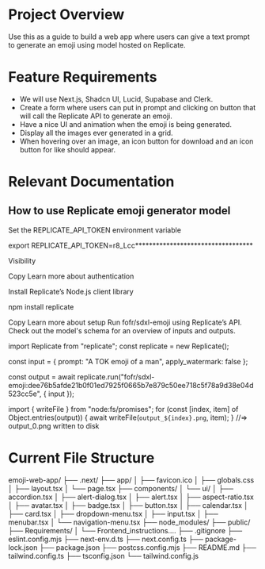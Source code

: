 # Project Overview
Use this as a guide to build a web app where users can give a text prompt to generate an emoji using model hosted on Replicate.

# Feature Requirements
- We will use Next.js, Shadcn UI, Lucid, Supabase and Clerk.
- Create a form where users can put in prompt and clicking on button that will call the Replicate API to generate an emoji.
- Have a nice UI and animation when the emoji is being generated.
- Display all the images ever generated in a grid.
- When hovering over an image, an icon button for download and an icon button for like should appear.

# Relevant Documentation
## How to use Replicate emoji generator model
Set the REPLICATE_API_TOKEN environment variable

export REPLICATE_API_TOKEN=r8_Lcc**********************************

Visibility

Copy
Learn more about authentication

Install Replicate’s Node.js client library

npm install replicate

Copy
Learn more about setup
Run fofr/sdxl-emoji using Replicate’s API. Check out the model's schema for an overview of inputs and outputs.

import Replicate from "replicate";
const replicate = new Replicate();

const input = {
    prompt: "A TOK emoji of a man",
    apply_watermark: false
};

const output = await replicate.run("fofr/sdxl-emoji:dee76b5afde21b0f01ed7925f0665b7e879c50ee718c5f78a9d38e04d523cc5e", { input });

import { writeFile } from "node:fs/promises";
for (const [index, item] of Object.entries(output)) {
  await writeFile(`output_${index}.png`, item);
}
//=> output_0.png written to disk


# Current File Structure

emoji-web-app/
├── .next/
├── app/
│   ├── favicon.ico
│   ├── globals.css
│   ├── layout.tsx
│   └── page.tsx
├── components/
│   └── ui/
│       ├── accordion.tsx
│       ├── alert-dialog.tsx
│       ├── alert.tsx
│       ├── aspect-ratio.tsx
│       ├── avatar.tsx
│       ├── badge.tsx
│       ├── button.tsx
│       ├── calendar.tsx
│       ├── card.tsx
│       ├── dropdown-menu.tsx
│       ├── input.tsx
│       ├── menubar.tsx
│       └── navigation-menu.tsx
├── node_modules/
├── public/
├── Requirements/
│   └── Frontend_instructions....
├── .gitignore
├── eslint.config.mjs
├── next-env.d.ts
├── next.config.ts
├── package-lock.json
├── package.json
├── postcss.config.mjs
├── README.md
├── tailwind.config.ts
├── tsconfig.json
└── tailwind.config.js